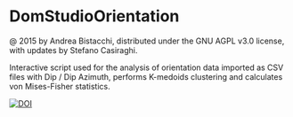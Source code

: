 # DomStudioOrientation
@ 2015 by Andrea Bistacchi, distributed under the GNU AGPL v3.0 license, with updates by Stefano Casiraghi.

Interactive script used for the analysis of orientation data imported as CSV files with Dip / Dip Azimuth, performs K-medoids clustering and calculates von Mises-Fisher statistics.


[![DOI](https://zenodo.org/badge/635672016.svg)](https://zenodo.org/badge/latestdoi/635672016)
